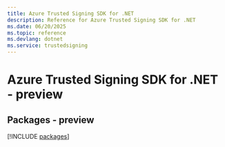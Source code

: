 ```yaml
---
title: Azure Trusted Signing SDK for .NET
description: Reference for Azure Trusted Signing SDK for .NET
ms.date: 06/20/2025
ms.topic: reference
ms.devlang: dotnet
ms.service: trustedsigning
---
```

# Azure Trusted Signing SDK for .NET - preview
## Packages - preview
[!INCLUDE [packages](trusted-signing-index.md)]